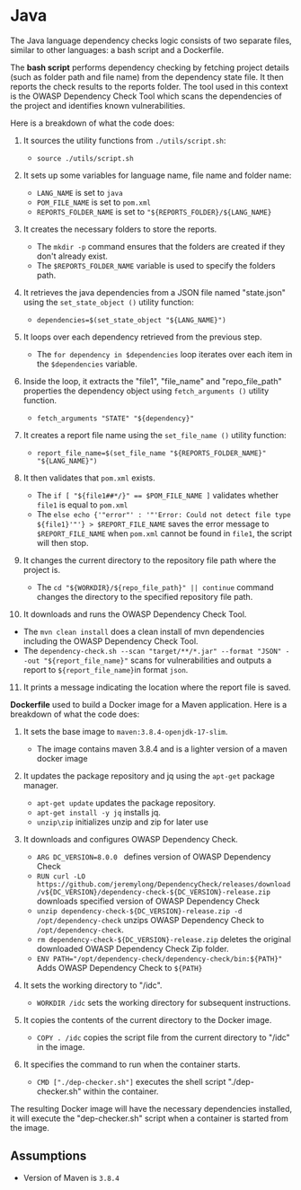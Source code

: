 # Java

The Java language dependency checks logic consists of two separate files, similar to other languages: a bash script and a Dockerfile.

The **bash script** performs dependency checking by fetching project details (such as folder path and file name) from the dependency state file. It then reports the check results to the reports folder. The tool used in this context is the OWASP Dependency Check Tool which scans the dependencies of the project and identifies known vulnerabilities.

Here is a breakdown of what the code does:

1. It sources the utility functions from `./utils/script.sh`:

   - `source ./utils/script.sh` 

2. It sets up some variables for language name, file name and folder name:
   - `LANG_NAME` is set to `java`
   - `POM_FILE_NAME` is set to `pom.xml`
   - `REPORTS_FOLDER_NAME` is set to `"${REPORTS_FOLDER}/${LANG_NAME}`

3. It creates the necessary folders to store the reports.

   - The `mkdir -p` command ensures that the folders are created if they don't already exist.
   - The `$REPORTS_FOLDER_NAME` variable is used to specify the folders path.

4. It retrieves the java dependencies from a JSON file named "state.json" using the `set_state_object ()` utility function:

   - `dependencies=$(set_state_object "${LANG_NAME}")`

5. It loops over each dependency retrieved from the previous step.

   - The `for dependency in $dependencies` loop iterates over each item in the `$dependencies` variable.

6. Inside the loop, it extracts the "file1", "file_name" and "repo_file_path" properties the dependency object using `fetch_arguments ()` utility function.

   - `fetch_arguments "STATE" "${dependency}"`

7. It creates a report file name using the `set_file_name ()` utility function:

   - `report_file_name=$(set_file_name "${REPORTS_FOLDER_NAME}" "${LANG_NAME}")`

8. It then validates that `pom.xml` exists.

   - The `if [ "${file1##*/}" == $POM_FILE_NAME ]` validates whether `file1` is equal to `pom.xml`
   - The `else echo {'"error"' : '"'Error: Could not detect file type ${file1}'"'} > $REPORT_FILE_NAME` saves the error message to `$REPORT_FILE_NAME` when `pom.xml` cannot be found in `file1`, the script will then stop.

9. It changes the current directory to the repository file path where the project is.

   - The `cd "${WORKDIR}/${repo_file_path}" || continue` command changes the directory to the specified repository file path.

10. It downloads and runs the OWASP Dependency Check Tool.

   - The `mvn clean install` does a clean install of mvn dependencies including the OWASP Dependency Check Tool.
   - The `dependency-check.sh --scan "target/**/*.jar" --format "JSON" --out "${report_file_name}"` scans for vulnerabilities and outputs a report to `${report_file_name}`in format `json`.
   
11. It prints a message indicating the location where the report file is saved. 

**Dockerfile** used to build a Docker image for a Maven application. Here is a breakdown of what the code does:

1. It sets the base image to `maven:3.8.4-openjdk-17-slim`.
   - The image contains maven 3.8.4 and is a lighter version of a maven docker image

2. It updates the package repository and jq using the `apt-get` package manager.
   - `apt-get update` updates the package repository.
   - `apt-get install -y jq` installs jq.
   - `unzip\zip` initializes unzip and zip for later use

3. It downloads and configures OWASP Dependency Check.

   - `ARG DC_VERSION=8.0.0 ` defines version of OWASP Dependency Check
   - `RUN curl -LO https://github.com/jeremylong/DependencyCheck/releases/download/v${DC_VERSION}/dependency-check-${DC_VERSION}-release.zip` downloads specified version of OWASP Dependency Check
   - `unzip dependency-check-${DC_VERSION}-release.zip -d /opt/dependency-check` unzips OWASP Dependency Check to `/opt/dependency-check`.
   - `rm dependency-check-${DC_VERSION}-release.zip` deletes the original downloaded OWASP Dependency Check Zip folder.
   - `ENV PATH="/opt/dependency-check/dependency-check/bin:${PATH}"` Adds OWASP Dependency Check to `${PATH}`

4. It sets the working directory to "/idc".
   - `WORKDIR /idc` sets the working directory for subsequent instructions.

5. It copies the contents of the current directory to the Docker image.
   - `COPY . /idc` copies the script file from the current directory to "/idc" in the image.

6. It specifies the command to run when the container starts.
   - `CMD ["./dep-checker.sh"]` executes the shell script "./dep-checker.sh" within the container.

The resulting Docker image will have the necessary dependencies installed, it will execute the "dep-checker.sh" script when a container is started from the image.

## Assumptions

- Version of Maven is `3.8.4`

